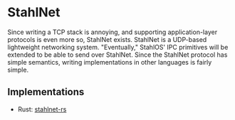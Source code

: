 StahlNet
========

Since writing a TCP stack is annoying, and supporting application-layer protocols is even more so, StahlNet exists. StahlNet is a UDP-based lightweight networking system. "Eventually," StahlOS' IPC primitives will be extended to be able to send over StahlNet. Since the StahlNet protocol has simple semantics, writing implementations in other languages is fairly simple.

Implementations
---------------

-	Rust: [stahlnet-rs](https://github.com/remexre/stahlnet-rs)
